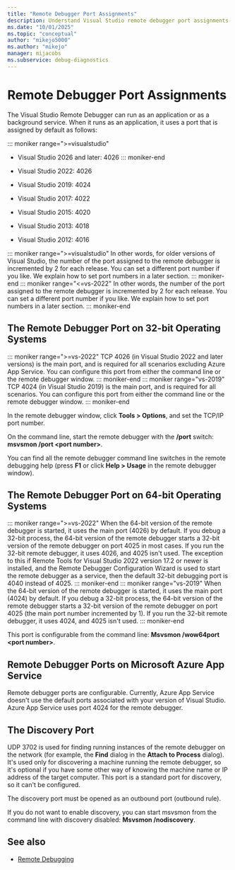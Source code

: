 ```yaml
---
title: "Remote Debugger Port Assignments"
description: Understand Visual Studio remote debugger port assignments on 32-bit operating systems, 64-bit operating systems, and Azure. Learn about the discovery port.
ms.date: "10/01/2025"
ms.topic: "conceptual"
author: "mikejo5000"
ms.author: "mikejo"
manager: mijacobs
ms.subservice: debug-diagnostics
---
```

# Remote Debugger Port Assignments

The Visual Studio Remote Debugger can run as an application or as a background service. When it runs as an application, it uses a port that is assigned by default as follows:

::: moniker range=">=visualstudio"
- Visual Studio 2026 and later: 4026
::: moniker-end
- Visual Studio 2022: 4026

- Visual Studio 2019: 4024

- Visual Studio 2017: 4022

- Visual Studio 2015: 4020

- Visual Studio 2013: 4018

- Visual Studio 2012: 4016

::: moniker range=">=visualstudio"
In other words, for older versions of Visual Studio, the number of the port assigned to the remote debugger is incremented by 2 for each release. You can set a different port number if you like. We explain how to set port numbers in a later section.
::: moniker-end
::: moniker range="<=vs-2022"
In other words, the number of the port assigned to the remote debugger is incremented by 2 for each release. You can set a different port number if you like. We explain how to set port numbers in a later section.
::: moniker-end

## The Remote Debugger Port on 32-bit Operating Systems

::: moniker range=">=vs-2022"
TCP 4026 (in Visual Studio 2022 and later versions) is the main port, and is required for all scenarios excluding Azure App Service. You can configure this port from either the command line or the remote debugger window.
::: moniker-end
::: moniker range="vs-2019"
TCP 4024 (in Visual Studio 2019) is the main port, and is required for all scenarios. You can configure this port from either the command line or the remote debugger window.
::: moniker-end

In the remote debugger window, click **Tools > Options**, and set the TCP/IP port number.

On the command line, start the remote debugger with the **/port** switch: **msvsmon /port \<port number>**.

You can find all the remote debugger command line switches in the remote debugging help (press **F1** or click **Help > Usage** in the remote debugger window).

## The Remote Debugger Port on 64-bit Operating Systems

::: moniker range=">=vs-2022"
When the 64-bit version of the remote debugger is started, it uses the main port (4026) by default.  If you debug a 32-bit process, the 64-bit version of the remote debugger starts a 32-bit version of the remote debugger on port 4025 in most cases. If you run the 32-bit remote debugger, it uses 4026, and 4025 isn't used. The exception to this if Remote Tools for Visual Studio 2022 version 17.2 or newer is installed, and the Remote Debugger Configuration Wizard is used to start the remote debugger as a service, then the default 32-bit debugging port is 4040 instead of 4025.
::: moniker-end
::: moniker range="vs-2019"
When the 64-bit version of the remote debugger is started, it uses the main port (4024) by default.  If you debug a 32-bit process, the 64-bit version of the remote debugger starts a 32-bit version of the remote debugger on port 4025 (the main port number incremented by 1). If you run the 32-bit remote debugger, it uses 4024, and 4025 isn't used. 
::: moniker-end

This port is configurable from the command line: **Msvsmon /wow64port \<port number>**.

## Remote Debugger Ports on Microsoft Azure App Service

Remote debugger ports are configurable. Currently, Azure App Service doesn't use the default ports associated with your version of Visual Studio. Azure App Service uses port 4024 for the remote debugger.

## The Discovery Port

UDP 3702 is used for finding running instances of the remote debugger on the network (for example, the **Find** dialog in the **Attach to Process** dialog). It's used only for discovering a machine running the remote debugger, so it's optional if you have some other way of knowing the machine name or IP address of the target computer. This port is a standard port for discovery, so it can't be configured.

The discovery port must be opened as an outbound port (outbound rule).

If you do not want to enable discovery, you can start msvsmon from the command line with discovery disabled:  **Msvsmon /nodiscovery**.

## See also

- [Remote Debugging](../debugger/remote-debugging.md)
